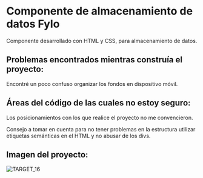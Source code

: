 # Componente de almacenamiento de datos Fylo
Componente desarrollado con HTML y CSS, para almacenamiento de datos.

## Problemas encontrados mientras construía el proyecto:
Encontré un poco confuso organizar los fondos en dispositivo móvil.

## Áreas del código de las cuales no estoy seguro:
Los posicionamientos con los que realice el proyecto no me convencieron.

Consejo a tomar en cuenta para no tener problemas en la estructura
utilizar etiquetas semánticas en el HTML y no abusar de los divs.


## Imagen del proyecto:

![TARGET_16](https://user-images.githubusercontent.com/70084380/182257305-db688c08-65b1-4c6c-b3c7-41e41bfac162.jpg)
